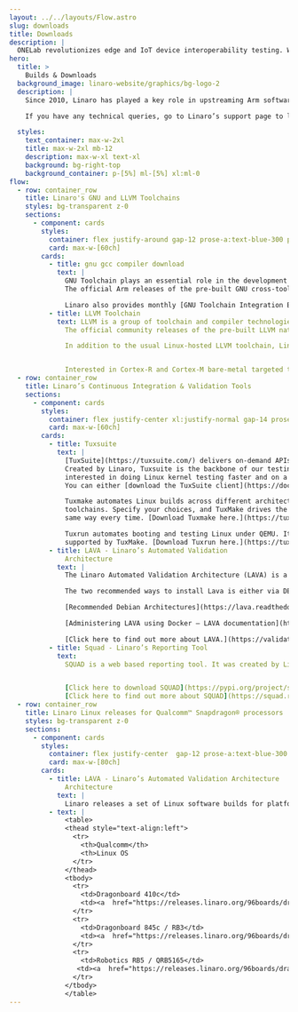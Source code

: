 ```yaml
---
layout: ../../layouts/Flow.astro
slug: downloads
title: Downloads
description: |
  ONELab revolutionizes edge and IoT device interoperability testing. We help Silicon Vendors and Device Makers to conduct continuous interoperability tests among different Operating Systems and Cloud Services.
hero:
  title: >
    Builds & Downloads
  background_image: linaro-website/graphics/bg-logo-2
  description: |
    Since 2010, Linaro has played a key role in upstreaming Arm software, with many of its engineers actively maintaining open source projects. This page provides links to downloads currently produced by Linaro’s engineering teams. 

    If you have any technical queries, go to Linaro’s support page to log a ticket with the Linaro Developer Technical Support team. For any other queries click here.

  styles:
    text_container: max-w-2xl
    title: max-w-2xl mb-12
    description: max-w-xl text-xl
    background: bg-right-top
    background_container: p-[5%] ml-[5%] xl:ml-0
flow:
  - row: container_row
    title: Linaro's GNU and LLVM Toolchains
    styles: bg-transparent z-0
    sections:
      - component: cards
        styles:
          container: flex justify-around gap-12 prose-a:text-blue-300 prose-a:no-underline hover:prose-a:underline
          card: max-w-[60ch]
        cards:
          - title: gnu gcc compiler download
            text: |
              GNU Toolchain plays an essential role in the development of Linux. Created by the GNU Project, it is a group of programming tools used for developing software applications and operating systems.
              The official Arm releases of the pre-built GNU cross-toolchain for AArch64 and ARM 32-bit A-Profile cores are available on the [Arm Developer website.](https://developer.arm.com/downloads/-/gnu-a)

              Linaro also provides monthly [GNU Toolchain Integration Builds](https://snapshots.linaro.org/gnu-toolchain/?_gl=1*6okto9*_ga*NzMzMTExNTgyLjE3MTIxMzg2MTM.*_ga_E12E6FXFVK*MTcxMjc1MTQ1Mi43LjAuMTcxMjc1MTQ1Mi4wLjAuMA..) which offer users a snapshot of the upstream build. These builds allow developers to test features from a pre-built binary as soon as it is upstream.
          - title: LLVM Toolchain
            text: LLVM is a group of toolchain and compiler technologies.
              The official community releases of the pre-built LLVM native toolchain for AArch64 and ARM 32-bit A-Profile cores are built and tested by Linaro and are now available on [LLVM’s GitHub.](https://github.com/llvm/llvm-project/releases/)

              In addition to the usual Linux-hosted LLVM toolchain, Linaro is now providing [official LLVM Toolchain for Windows on Arm](https://github.com/llvm/llvm-project/releases/download/llvmorg-12.0.0/LLVM-12.0.0-woa64.exe) starting with LLVM 12.0.0 release.


              Interested in Cortex-R and Cortex-M bare-metal targeted toolchains for Arm embedded processors? We’re working with Arm to supply a new release every year (with quarterly updates). Releases are maintained for two years. You can get these directly from [the Arm website.](https://developer.arm.com/Tools%20and%20Software/GNU%20Toolchain)
  - row: container_row
    title: Linaro’s Continuous Integration & Validation Tools
    sections:
      - component: cards
        styles:
          container: flex justify-center xl:justify-normal gap-14 prose-a:text-blue-300 prose-a:no-underline hover:prose-a:underline
          card: max-w-[60ch]
        cards:
          - title: Tuxsuite
            text: |
              [TuxSuite](https://tuxsuite.com/) delivers on-demand APIs and tools for building and testing Linux kernels in parallel.
              Created by Linaro, Tuxsuite is the backbone of our testing efforts and is available to anyone
              interested in doing Linux kernel testing faster and on a wider scale.
              You can either [download the TuxSuite client](https://docs.tuxsuite.com/) to use Linaro’s TuxSuite service, or you can download the backend tools to run on your own.

              Tuxmake automates Linux builds across different architectures, configurations, targets, and
              toolchains. Specify your choices, and TuxMake drives the build for you, doing the same steps in the
              same way every time. [Download Tuxmake here.](https://tuxmake.org/#installing-tuxmake)

              Tuxrun automates booting and testing Linux under QEMU. It supports almost all architectures
              supported by TuxMake. [Download Tuxrun here.](https://tuxrun.org/install-pypi/)
          - title: LAVA - Linaro’s Automated Validation
              Architecture
            text: |
              The Linaro Automated Validation Architecture (LAVA) is a test and continuous integration framework that Linaro uses to validate its releases. The source is open so that Linaro member companies and others can create their own instantiations and run proprietary tests within this standard framework.

              The two recommended ways to install Lava is either via DEB or Docker\:

              [Recommended Debian Architectures](https://lava.readthedocs.io/en/latest/admin/basic-tutorials/instance/install/#debian)

              [Administering LAVA using Docker — LAVA documentation](https://lava.readthedocs.io/en/latest/admin/basic-tutorials/instance/install/#docker)

              [Click here to find out more about LAVA.](https://validation.linaro.org/?_gl=1*145svnc*_ga*NzMzMTExNTgyLjE3MTIxMzg2MTM.*_ga_E12E6FXFVK*MTcxMjc1NDc3Ny44LjEuMTcxMjc1NTY4OS4wLjAuMA..)
          - title: Squad - Linaro’s Reporting Tool
            text:
              SQUAD is a web based reporting tool. It was created by Linaro to cover basic test result reporting for Linaro teams. It can collect pass/fail results and benchmarks from direct submissions or from testing tools like LAVA.


              [Click here to download SQUAD](https://pypi.org/project/squad-client/)
              [Click here to find out more about SQUAD](https://squad.readthedocs.io/en/latest/)
  - row: container_row
    title: Linaro Linux releases for Qualcomm™ Snapdragon® processors
    styles: bg-transparent z-0
    sections:
      - component: cards
        styles:
          container: flex justify-center  gap-12 prose-a:text-blue-300 prose-a:no-underline hover:prose-a:underline
          card: max-w-[80ch]
        cards:
          - title: LAVA - Linaro’s Automated Validation Architecture
              Architecture
            text: |
              Linaro releases a set of Linux software builds for platforms based on Qualcomm Snapdragon processors, such as Dragonboard 410c, Qualcomm Robotics RB3 or RB5. The releases from Linaro are based on the Linux mainline kernel and rely upon open-source user space packages exclusively. Linaro provides Yocto Project and Debian based reference implementations. More information on the supported platforms can be found on the [96boards.org website.](https://www.96boards.org/documentation/consumer/dragonboard/)
          - text: |
              <table>
              <thead style="text-align:left">
                <tr>
                  <th>Qualcomm</th>
                  <th>Linux OS
                </tr>
              </thead>
              <tbody>
                <tr>
                  <td>Dragonboard 410c</td>
                  <td><a  href="https://releases.linaro.org/96boards/dragonboard845c/linaro/debian/21.12/">Debian</a><br><a  href="http://releases.linaro.org/96boards/dragonboard410c/linaro/openembedded/21.12/">OpenEmbedded</a></td>
                </tr>
                <tr>
                  <td>Dragonboard 845c / RB3</td>
                  <td><a  href="https://releases.linaro.org/96boards/dragonboard845c/linaro/debian/21.12/">Debian</a><br><a  href="http://releases.linaro.org/96boards/dragonboard410c/linaro/openembedded/21.12/">OpenEmbedded</a></td>
                </tr>
                <tr>
                  <td>Robotics RB5 / QRB5165</td>
                 <td><a  href="https://releases.linaro.org/96boards/dragonboard845c/linaro/debian/21.12/">Debian</a><br><a  href="http://releases.linaro.org/96boards/dragonboard410c/linaro/openembedded/21.12/">OpenEmbedded</a></td>
                </tr>
              </tbody>
              </table>
---
```

